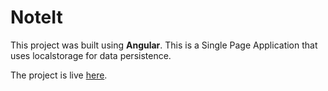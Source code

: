 # NoteIt

This project was built using **Angular**.
This is a Single Page Application that uses localstorage for data persistence. 

The project is live [here](https://debanjanc01.github.io/note-it/).

